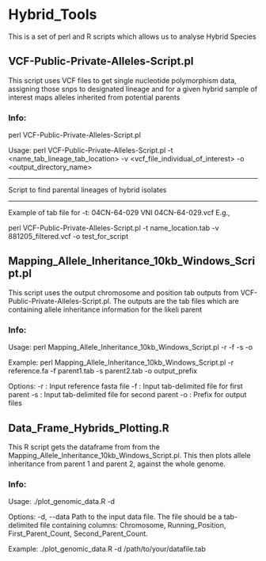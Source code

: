# Hybrid_Tools
This is a set of perl and R scripts which allows us to analyse Hybrid Species 

## VCF-Public-Private-Alleles-Script.pl
This script uses VCF files to get single nucleotide polymorphism data, assigning those snps to designated lineage and for a given hybrid sample of interest maps alleles inherited from potential parents
### Info:
perl VCF-Public-Private-Alleles-Script.pl

Usage: perl VCF-Public-Private-Alleles-Script.pl -t <name_tab_lineage_tab_location> -v <vcf_file_individual_of_interest> -o <output_directory_name>

--------------------------------------------------------

Script to find parental lineages of hybrid isolates

--------------------------------------------------------

Example of tab file for -t:
    04CN-64-029  VNI 04CN-64-029.vcf
E.g.,

perl VCF-Public-Private-Alleles-Script.pl -t name_location.tab -v 881205_filtered.vcf -o test_for_script


## Mapping_Allele_Inheritance_10kb_Windows_Script.pl
This script uses the output chromosome and position tab outputs from VCF-Public-Private-Alleles-Script.pl. The outputs are the tab files which are containing allele inheritance information for the likeli parent
### Info:
Usage:
    perl Mapping_Allele_Inheritance_10kb_Windows_Script.pl -r <reference fasta file> -f <first parent tab file> -s <second parent tab file> -o <output file prefix>

Example:
    perl Mapping_Allele_Inheritance_10kb_Windows_Script.pl -r reference.fa -f parent1.tab -s parent2.tab -o output_prefix

Options:
    -r <reference fasta file>    : Input reference fasta file
    -f <first parent tab file>   : Input tab-delimited file for first parent
    -s <second parent tab file>  : Input tab-delimited file for second parent
    -o <output file prefix>      : Prefix for output files



## Data_Frame_Hybrids_Plotting.R 
This R script gets the dataframe from from the Mapping_Allele_Inheritance_10kb_Windows_Script.pl. This then plots allele inheritance from parent 1 and parent 2, against the whole genome. 
### Info:
Usage: ./plot_genomic_data.R -d <datafile>

Options:
  -d, --data     Path to the input data file. The file should be a tab-delimited file
                 containing columns: Chromosome, Running_Position, First_Parent_Count,
                 Second_Parent_Count.

Example:
  ./plot_genomic_data.R -d /path/to/your/datafile.tab




